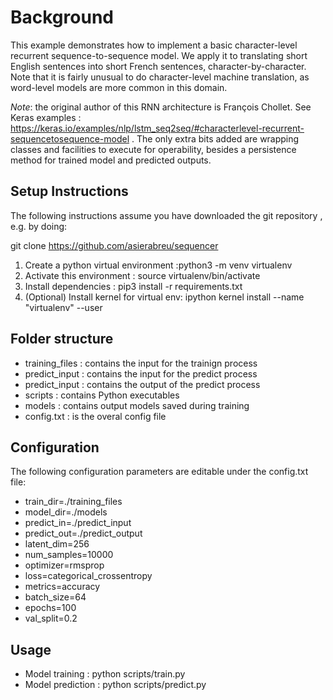 # Background

This example demonstrates how to implement a basic character-level recurrent sequence-to-sequence model. We apply it to translating short English sentences into short French sentences, character-by-character. Note that it is fairly unusual to do character-level machine translation, as word-level models are more common in this domain.

*Note*: the original author of this RNN architecture is François Chollet. See Keras examples : https://keras.io/examples/nlp/lstm_seq2seq/#characterlevel-recurrent-sequencetosequence-model . The only extra bits added are wrapping classes and facilities to execute for operability, besides a persistence method for trained model and predicted outputs.

## Setup Instructions

The following instructions assume you have downloaded the git repository , e.g. by doing: 

git clone https://github.com/asierabreu/sequencer

1. Create a python virtual environment :python3 -m venv virtualenv
2. Activate this environment : source virtualenv/bin/activate
3. Install dependencies : pip3 install -r requirements.txt
4. (Optional) Install kernel for virtual env: ipython kernel install --name "virtualenv" --user

## Folder structure

 - training_files : contains the input for the trainign process
 - predict_input : contains the input for the predict process
 - predict_input : contains the output of the predict process
 - scripts : contains Python executables
 - models : contains output models saved during training
 - config.txt : is the overal config file

## Configuration

The following configuration parameters are editable under the config.txt file:

 - train_dir=./training_files
 - model_dir=./models
 - predict_in=./predict_input
 - predict_out=./predict_output
 - latent_dim=256
 - num_samples=10000
 - optimizer=rmsprop
 - loss=categorical_crossentropy
 - metrics=accuracy
 - batch_size=64
 - epochs=100
 - val_split=0.2

## Usage 

 - Model training : python scripts/train.py
 - Model prediction : python scripts/predict.py